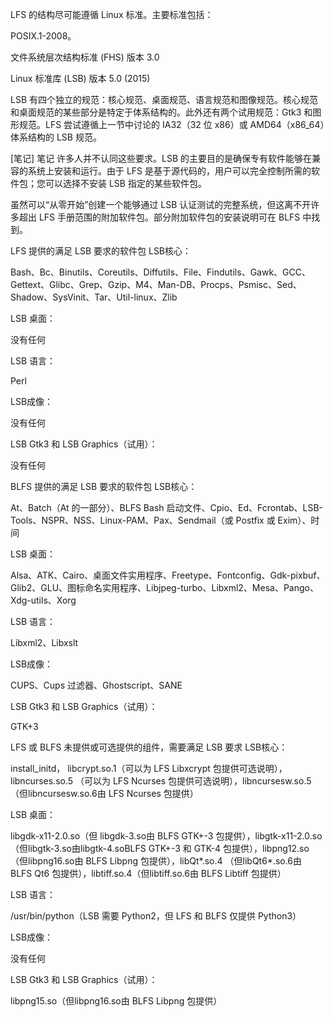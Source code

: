 LFS 的结构尽可能遵循 Linux 标准。主要标准包括：

POSIX.1-2008。

文件系统层次结构标准 (FHS) 版本 3.0

Linux 标准库 (LSB) 版本 5.0 (2015)

LSB 有四个独立的规范：核心规范、桌面规范、语言规范和图像规范。核心规范和桌面规范的某些部分是特定于体系结构的。此外还有两个试用规范：Gtk3
和图形规范。LFS 尝试遵循上一节中讨论的 IA32（32 位 x86）或 AMD64（x86_64）体系结构的 LSB 规范。

[笔记] 笔记
许多人并不认同这些要求。LSB 的主要目的是确保专有软件能够在兼容的系统上安装和运行。由于 LFS 是基于源代码的，用户可以完全控制所需的软件包；您可以选择不安装
LSB 指定的某些软件包。

虽然可以“从零开始”创建一个能够通过 LSB 认证测试的完整系统，但这离不开许多超出 LFS 手册范围的附加软件包。部分附加软件包的安装说明可在
BLFS 中找到。

LFS 提供的满足 LSB 要求的软件包
LSB核心：

Bash、Bc、Binutils、Coreutils、Diffutils、File、Findutils、Gawk、GCC、Gettext、Glibc、Grep、Gzip、M4、Man-DB、Procps、Psmisc、Sed、Shadow、SysVinit、Tar、Util-linux、Zlib

LSB 桌面：

没有任何

LSB 语言：

Perl

LSB成像：

没有任何

LSB Gtk3 和 LSB Graphics（试用）：

没有任何

BLFS 提供的满足 LSB 要求的软件包
LSB核心：

At、Batch（At 的一部分）、BLFS Bash 启动文件、Cpio、Ed、Fcrontab、LSB-Tools、NSPR、NSS、Linux-PAM、Pax、Sendmail（或 Postfix 或
Exim）、时间

LSB 桌面：

Alsa、ATK、Cairo、桌面文件实用程序、Freetype、Fontconfig、Gdk-pixbuf、Glib2、GLU、图标命名实用程序、Libjpeg-turbo、Libxml2、Mesa、Pango、Xdg-utils、Xorg

LSB 语言：

Libxml2、Libxslt

LSB成像：

CUPS、Cups 过滤器、Ghostscript、SANE

LSB Gtk3 和 LSB Graphics（试用）：

GTK+3

LFS 或 BLFS 未提供或可选提供的组件，需要满足 LSB 要求
LSB核心：

install_initd， libcrypt.so.1（可以为 LFS Libxcrypt 包提供可选说明），libncurses.so.5 （可以为 LFS Ncurses
包提供可选说明），libncursesw.so.5（但libncursesw.so.6由 LFS Ncurses 包提供）

LSB 桌面：

libgdk-x11-2.0.so（但 libgdk-3.so由 BLFS GTK+-3 包提供），libgtk-x11-2.0.so（但libgtk-3.so由libgtk-4.soBLFS GTK+-3 和 GTK-4
包提供），libpng12.so（但libpng16.so由 BLFS Libpng 包提供），libQt*.so.4 （但libQt6*.so.6由 BLFS Qt6
包提供），libtiff.so.4（但libtiff.so.6由 BLFS Libtiff 包提供）

LSB 语言：

/usr/bin/python（LSB 需要 Python2，但 LFS 和 BLFS 仅提供 Python3）

LSB成像：

没有任何

LSB Gtk3 和 LSB Graphics（试用）：

libpng15.so（但libpng16.so由 BLFS Libpng 包提供）

